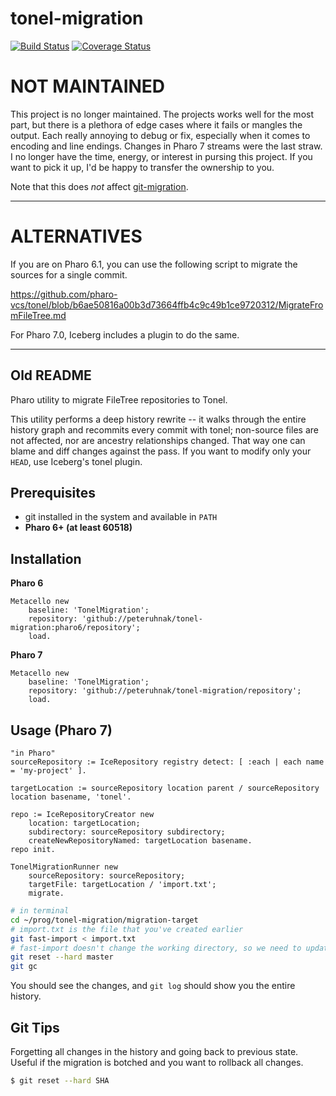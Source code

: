 # tonel-migration
[![Build Status](https://travis-ci.org/peteruhnak/tonel-migration.svg?branch=master)](https://travis-ci.org/peteruhnak/tonel-migration) [![Coverage Status](https://coveralls.io/repos/github/peteruhnak/tonel-migration/badge.svg?branch=master)](https://coveralls.io/github/peteruhnak/tonel-migration?branch=master)


# NOT MAINTAINED

This project is no longer maintained. The projects works well for the most part, but there is a plethora of edge cases where it fails or mangles the output. Each really annoying to debug or fix, especially when it comes to encoding and line endings. Changes in Pharo 7 streams were the last straw. I no longer have the time, energy, or interest in pursing this project. If you want to pick it up, I'd be happy to transfer the ownership to you.

Note that this does _not_ affect [git-migration](https://github.com/peteruhnak/git-migration).

---

# ALTERNATIVES

If you are on Pharo 6.1, you can use the following script to migrate the sources for a single commit.

https://github.com/pharo-vcs/tonel/blob/b6ae50816a00b3d73664ffb4c9c49b1ce9720312/MigrateFromFileTree.md

For Pharo 7.0, Iceberg includes a plugin to do the same.

---




## Old README



Pharo utility to migrate FileTree repositories to Tonel.

This utility performs a deep history rewrite -- it walks through the entire history graph and recommits every commit with tonel; non-source files are not affected, nor are ancestry relationships changed. That way one can blame and diff changes against the pass.
If you want to modify only your `HEAD`, use Iceberg's tonel plugin.


## Prerequisites

* git installed in the system and available in `PATH`
* **Pharo 6+ (at least 60518)**

## Installation

**Pharo 6**

```smalltalk
Metacello new
	baseline: 'TonelMigration';
	repository: 'github://peteruhnak/tonel-migration:pharo6/repository';
	load.
```

**Pharo 7**

```smalltalk
Metacello new
	baseline: 'TonelMigration';
	repository: 'github://peteruhnak/tonel-migration/repository';
	load.
```


## Usage (Pharo 7)

```smalltalk
"in Pharo"
sourceRepository := IceRepository registry detect: [ :each | each name = 'my-project' ].

targetLocation := sourceRepository location parent / sourceRepository location basename, 'tonel'.

repo := IceRepositoryCreator new
	location: targetLocation;
	subdirectory: sourceRepository subdirectory;
	createNewRepositoryNamed: targetLocation basename.
repo init.

TonelMigrationRunner new
	sourceRepository: sourceRepository;
	targetFile: targetLocation / 'import.txt';
	migrate.
```

```bash
# in terminal
cd ~/prog/tonel-migration/migration-target
# import.txt is the file that you've created earlier
git fast-import < import.txt
# fast-import doesn't change the working directory, so we need to update it
git reset --hard master
git gc
```

You should see the changes, and `git log` should show you the entire history.

## Git Tips

Forgetting all changes in the history and going back to previous state. Useful if the migration is botched and you want to rollback all changes.

```bash
$ git reset --hard SHA
```
